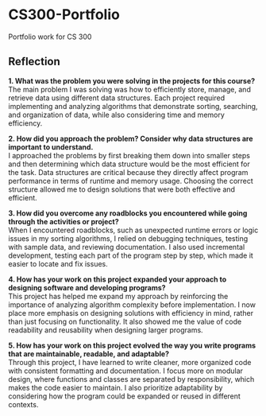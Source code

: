 # CS300-Portfolio
Portfolio work for CS 300
## Reflection

**1. What was the problem you were solving in the projects for this course?**  
The main problem I was solving was how to efficiently store, manage, and retrieve data using different data structures. Each project required implementing and analyzing algorithms that demonstrate sorting, searching, and organization of data, while also considering time and memory efficiency.

**2. How did you approach the problem? Consider why data structures are important to understand.**  
I approached the problems by first breaking them down into smaller steps and then determining which data structure would be the most efficient for the task. Data structures are critical because they directly affect program performance in terms of runtime and memory usage. Choosing the correct structure allowed me to design solutions that were both effective and efficient.

**3. How did you overcome any roadblocks you encountered while going through the activities or project?**  
When I encountered roadblocks, such as unexpected runtime errors or logic issues in my sorting algorithms, I relied on debugging techniques, testing with sample data, and reviewing documentation. I also used incremental development, testing each part of the program step by step, which made it easier to locate and fix issues.

**4. How has your work on this project expanded your approach to designing software and developing programs?**  
This project has helped me expand my approach by reinforcing the importance of analyzing algorithm complexity before implementation. I now place more emphasis on designing solutions with efficiency in mind, rather than just focusing on functionality. It also showed me the value of code readability and reusability when designing larger programs.

**5. How has your work on this project evolved the way you write programs that are maintainable, readable, and adaptable?**  
Through this project, I have learned to write cleaner, more organized code with consistent formatting and documentation. I focus more on modular design, where functions and classes are separated by responsibility, which makes the code easier to maintain. I also prioritize adaptability by considering how the program could be expanded or reused in different contexts.
